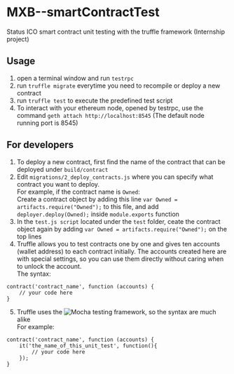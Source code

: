 # MXB--smartContractTest
Status ICO smart contract unit testing with the truffle framework (Internship project)

## Usage 
1. open a terminal window and run `testrpc`
2. run `truffle migrate` everytime you need to recompile or deploy a new contract
3. run `truffle test` to execute the predefined test script
4. To interact with your ethereum node, opened by testrpc, use the command `geth attach http://localhost:8545` (The default node running port is 8545)

## For developers
1. To deploy a new contract, first find the name of the contract that can be deployed under `build/contract` 
2. Edit `migrations/2_deploy_contracts.js` where you can specify what contract you want to deploy. <br>
For example, if the contract name is `Owned`:<br>
Create a contract object by adding this line `var Owned = artifacts.require("Owned");` to this file, and add `deployer.deploy(Owned);` inside `module.exports` function 
3. In the `test.js script` located under the `test` folder, ceate the contract object again by adding `var Owned = artifacts.require("Owned");` on the top lines 
4. Truffle allows you to test contracts one by one and gives ten accounts (wallet address) to each contract initially. The accounts created here are with special settings, so you can use them directly without caring when to unlock the account. <br>
The syntax:<br>
``` 
contract('contract_name', function (accounts) {
    // your code here
}
```
5. Truffle uses the ![Mocha](https://mochajs.org) testing framework, so the syntax are much alike<br>
For example:<br>
```
contract('contract_name', function (accounts) {
    it('the_name_of_this_unit_test', function(){
        // your code here
    });
}
```

